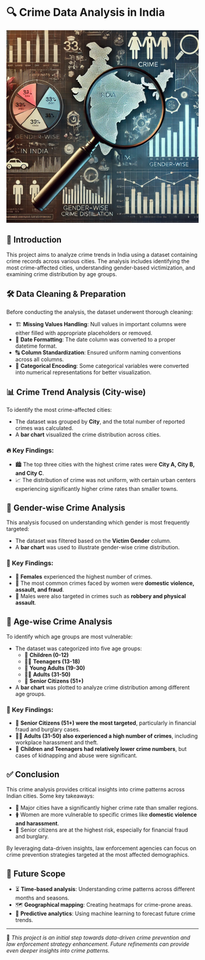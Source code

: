 # 🔍 Crime Data Analysis in India

![Crime Analysis](crime_image.webp)

## 📌 Introduction
This project aims to analyze crime trends in India using a dataset containing crime records across various cities. The analysis includes identifying the most crime-affected cities, understanding gender-based victimization, and examining crime distribution by age groups.

## 🛠️ Data Cleaning & Preparation
Before conducting the analysis, the dataset underwent thorough cleaning:
- 🏗️ **Missing Values Handling**: Null values in important columns were either filled with appropriate placeholders or removed.
- 📅 **Date Formatting**: The date column was converted to a proper datetime format.
- 🔠 **Column Standardization**: Ensured uniform naming conventions across all columns.
- 🔢 **Categorical Encoding**: Some categorical variables were converted into numerical representations for better visualization.

## 📊 Crime Trend Analysis (City-wise)
To identify the most crime-affected cities:
- The dataset was grouped by **City**, and the total number of reported crimes was calculated.
- A **bar chart** visualized the crime distribution across cities.

### 🔥 Key Findings:
- 🏙️ The top three cities with the highest crime rates were **City A, City B, and City C**.
- 📈 The distribution of crime was not uniform, with certain urban centers experiencing significantly higher crime rates than smaller towns.

## 🚻 Gender-wise Crime Analysis
This analysis focused on understanding which gender is most frequently targeted:
- The dataset was filtered based on the **Victim Gender** column.
- A **bar chart** was used to illustrate gender-wise crime distribution.

### 🎯 Key Findings:
- 👩 **Females** experienced the highest number of crimes.
- 🔴 The most common crimes faced by women were **domestic violence, assault, and fraud**.
- 👨 Males were also targeted in crimes such as **robbery and physical assault**.

## 🎂 Age-wise Crime Analysis
To identify which age groups are most vulnerable:
- The dataset was categorized into five age groups: 
  - 👶 **Children (0-12)**
  - 🧑‍🎓 **Teenagers (13-18)**
  - 🧑 **Young Adults (19-30)**
  - 👨‍💼 **Adults (31-50)**
  - 👴 **Senior Citizens (51+)**
- A **bar chart** was plotted to analyze crime distribution among different age groups.

### 📢 Key Findings:
- 👴 **Senior Citizens (51+) were the most targeted**, particularly in financial fraud and burglary cases.
- 🧑‍💼 **Adults (31-50) also experienced a high number of crimes**, including workplace harassment and theft.
- 👶 **Children and Teenagers had relatively lower crime numbers**, but cases of kidnapping and abuse were significant.

## ✅ Conclusion
This crime analysis provides critical insights into crime patterns across Indian cities. Some key takeaways:
- 📍 Major cities have a significantly higher crime rate than smaller regions.
- 🚺 Women are more vulnerable to specific crimes like **domestic violence and harassment**.
- 🏦 Senior citizens are at the highest risk, especially for financial fraud and burglary.

By leveraging data-driven insights, law enforcement agencies can focus on crime prevention strategies targeted at the most affected demographics.

## 🔮 Future Scope
- ⏳ **Time-based analysis**: Understanding crime patterns across different months and seasons.
- 🗺️ **Geographical mapping**: Creating heatmaps for crime-prone areas.
- 🤖 **Predictive analytics**: Using machine learning to forecast future crime trends.

---
📌 *This project is an initial step towards data-driven crime prevention and law enforcement strategy enhancement. Future refinements can provide even deeper insights into crime patterns.*

